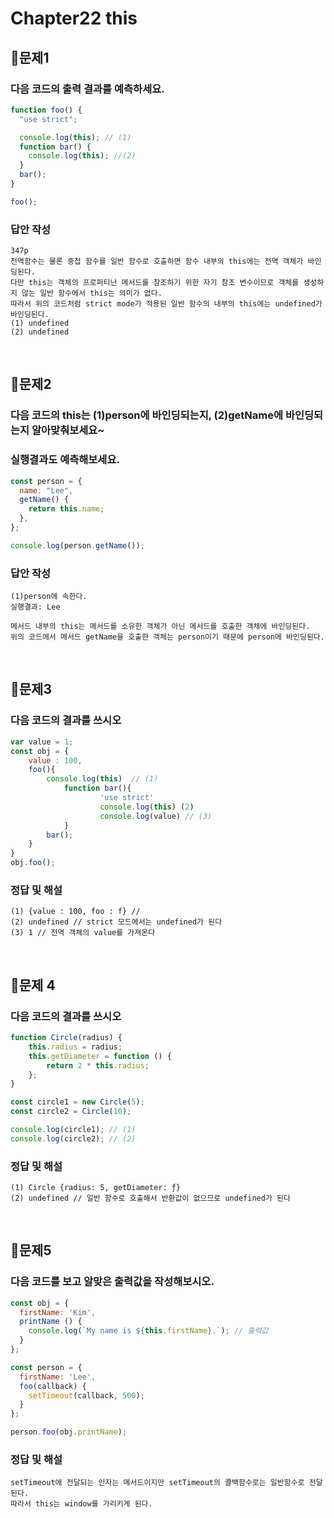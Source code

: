 # Chapter22 this
## 📌문제1

### 다음 코드의 출력 결과를 예측하세요.

```js
function foo() {
  "use strict";

  console.log(this); // (1)
  function bar() {
    console.log(this); //(2)
  }
  bar();
}

foo();
```

### 답안 작성

```
347p
전역함수는 물론 중첩 함수를 일반 함수로 호출하면 함수 내부의 this에는 전역 객체가 바인딩된다.
다만 this는 객체의 프로퍼티난 메서드를 참조하기 위한 자기 참조 변수이므로 객체를 생성하지 않는 일반 함수에서 this는 의미가 없다.
따라서 위의 코드처럼 strict mode가 적용된 일반 함수의 내부의 this에는 undefined가 바인딩된다.
(1) undefined
(2) undefined
```

<br>

## 📌문제2

### 다음 코드의 this는 (1)person에 바인딩되는지, (2)getName에 바인딩되는지 알아맞춰보세요~

### 실행결과도 예측해보세요.

```js
const person = {
  name: "Lee",
  getName() {
    return this.name;
  },
};

console.log(person.getName());
```

### 답안 작성

```
(1)person에 속한다.
실행결과: Lee
```

```
메서드 내부의 this는 메서드를 소유한 객체가 아닌 메서드를 호출한 객체에 바인딩된다.
위의 코드에서 메서드 getName을 호출한 객체는 person이기 때문에 person에 바인딩된다.
```

<br>

## 📌문제3
### 다음 코드의 결과를 쓰시오
```js
var value = 1;
const obj = {
	value : 100,
	foo(){
		console.log(this)  // (1)
			function bar(){
					'use strict'
					console.log(this) (2)
					console.log(value) // (3)
			}
        bar();
	}
}
obj.foo();
```

### 정답 및 해설
```
(1) {value : 100, foo : f} // 
(2) undefined // strict 모드에서는 undefined가 된다
(3) 1 // 전역 객체의 value를 가져온다
```

<br>

## 📌문제 4
### 다음 코드의 결과를 쓰시오
```js
function Circle(radius) {
	this.radius = radius;
	this.getDiameter = function () {
		return 2 * this.radius;
	};
}

const circle1 = new Circle(5);
const circle2 = Circle(10);

console.log(circle1); // (1)
console.log(circle2); // (2)
```

### 정답 및 해설
```
(1) Circle {radius: 5, getDiameter: ƒ}
(2) undefined // 일반 함수로 호출해서 반환값이 없으므로 undefined가 된다
```

<br>

## 📌문제5
### 다음 코드를 보고 알맞은 출력값을 작성해보시오.
```js
const obj = {
  firstName: 'Kim',
  printName () {
    console.log(`My name is ${this.firstName}.`); // 출력값
  }
};

const person = {
  firstName: 'Lee',
  foo(callback) {
    setTimeout(callback, 500);
  }
};

person.foo(obj.printName);
```
### 정답 및 해설
```
setTimeout에 전달되는 인자는 메서드이지만 setTimeout의 콜백함수로는 일반함수로 전달된다.
따라서 this는 window를 가리키게 된다.
```

<br>
